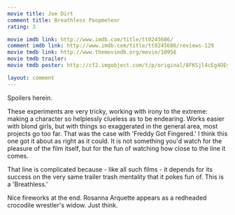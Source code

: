 ```yaml
---
movie title: Joe Dirt
comment title: Breathless Poopmeteor
rating: 3

movie imdb link: http://www.imdb.com/title/tt0245686/
comment imdb link: http://www.imdb.com/title/tt0245686/reviews-129
movie tmdb link: http://www.themoviedb.org/movie/10956
movie tmdb trailer: 
movie tmdb poster: http://cf2.imgobject.com/t/p/original/8FKSjl4cEg4OEyWdCTjqAT8M6qv.jpg

layout: comment
---
```


Spoilers herein.

These experiments are very tricky, working with irony to the extreme: making a character so helplessly clueless as to be endearing. Works easier with blond girls, but with things so exaggerated in the general area, most projects go too far. That was the case with 'Freddy Got Fingered.' I think this one got it about as right as it could. It is not something you'd watch for the pleasure of the film itself, but for the fun of watching how close to the line it comes. 

That line is complicated because - like all such films - it depends for its success on the very same trailer trash mentality that it pokes fun of. This is a 'Breathless.'

Nice fireworks at the end. Rosanna Arquette appears as a redheaded crocodile wrestler's widow. Just think.